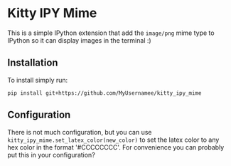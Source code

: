 # Kitty IPY Mime

This is a simple IPython extension that add the `image/png` mime type to IPython so it can display images in the terminal :)


## Installation

To install simply run:

```
pip install git+https://github.com/MyUsernamee/kitty_ipy_mime
```

## Configuration

There is not much configuration, but you can use `kitty_ipy_mime.set_latex_color(new_color)` to set the latex color to any hex color in the format '#CCCCCCCC'.
For convenience you can probably put this in your configuration? 


